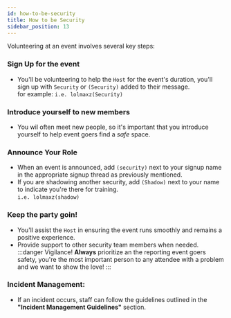 ```yaml
---
id: how-to-be-security
title: How to be Security
sidebar_position: 13
---
```




Volunteering at an event involves several key steps:

### Sign Up for the event
   - You'll be volunteering to help the `Host` for the event's duration, you'll sign up with `Security` or `(Security)` added to their message.\
   for example: `i.e. lolmaxz(Security)`

### Introduce yourself to new members
   - You wil often meet new people, so it's important that you introduce yourself to help event goers find a *safe* space.

### Announce Your Role
   - When an event is announced, add `(security)` next to your signup name in the appropriate signup thread as previously mentioned.  
   - If you are shadowing another security, add `(Shadow)` next to your name to indicate you're there for training.\
`i.e. lolmaxz(shadow)`

### **Keep the party goin!**  
   - You'll assist the `Host` in ensuring the event runs smoothly and remains a positive experience.  
   - Provide support to other security team members when needed.
:::danger Vigilance!
   **Always** prioritize an the reporting event goers safety, you're the most important person to any attendee with a problem and we want to show the love!
:::

### **Incident Management:**  
   - If an incident occurs, staff can follow  the guidelines outlined in the **"Incident Management Guidelines"** section.